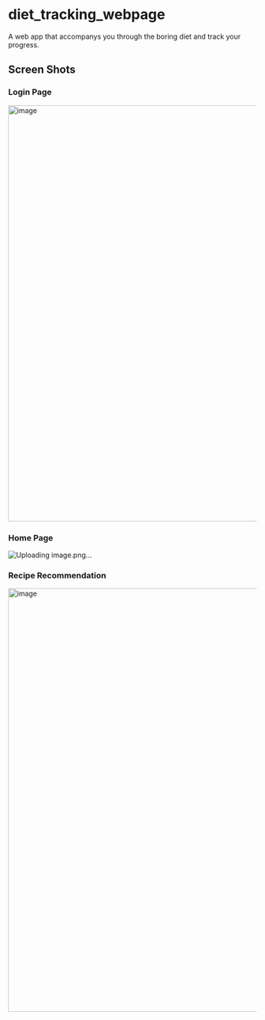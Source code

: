# diet_tracking_webpage
A web app that accompanys you through the boring diet and track your progress.

## Screen Shots
### Login Page
<img width="843" alt="image" src="https://github.com/audreyhsiao/diet_tracking_webpage/assets/51323445/99504e23-42ef-46fe-a29c-d649fb8e1c15">

### Home Page
![Uploading image.png…]()


### Recipe Recommendation
<img width="858" alt="image" src="https://github.com/audreyhsiao/diet_tracking_webpage/assets/51323445/5255ab35-afa7-466f-bb79-8c988645bc90">


